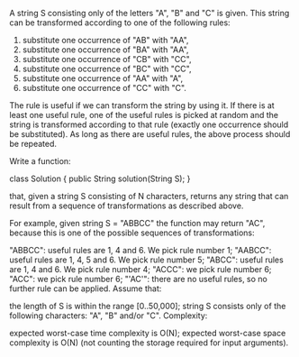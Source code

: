 A string S consisting only of the letters "A", "B" and "C" is given. This string can be transformed according to one of the following rules:

1. substitute one occurrence of "AB" with "AA",
2. substitute one occurrence of "BA" with "AA",
3. substitute one occurrence of "CB" with "CC",
4. substitute one occurrence of "BC" with "CC",
5. substitute one occurrence of "AA" with "A",
6. substitute one occurrence of "CC" with "C".

The rule is useful if we can transform the string by using it. If there is at least one useful rule, one of the useful rules is picked at random and the string is transformed according to that rule (exactly one occurrence should be substituted). As long as there are useful rules, the above process should be repeated.

Write a function:

class Solution { public String solution(String S); }

that, given a string S consisting of N characters, returns any string that can result from a sequence of transformations as described above.

For example, given string S = "ABBCC" the function may return "AC", because this is one of the possible sequences of transformations:

"ABBCC": useful rules are 1, 4 and 6. We pick rule number 1;
"AABCC": useful rules are 1, 4, 5 and 6. We pick rule number 5;
"ABCC": useful rules are 1, 4 and 6. We pick rule number 4;
"ACCC": we pick rule number 6;
"ACC": we pick rule number 6;
"'AC'": there are no useful rules, so no further rule can be applied.
Assume that:

the length of S is within the range [0..50,000];
string S consists only of the following characters: "A", "B" and/or "C".
Complexity:

expected worst-case time complexity is O(N);
expected worst-case space complexity is O(N) (not counting the storage required for input arguments).
